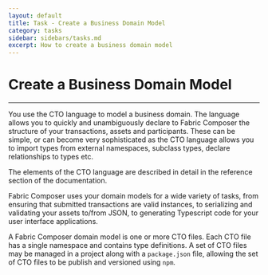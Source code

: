 ```yaml
---
layout: default
title: Task - Create a Business Domain Model
category: tasks
sidebar: sidebars/tasks.md
excerpt: How to create a business domain model
---
```


# Create a Business Domain Model

---

You use the CTO language to model a business domain. The language allows you to quickly and unambiguously declare to Fabric Composer the structure of your transactions, assets and participants. These can be simple, or can become very sophisticated as the CTO language allows you to import types from external namespaces, subclass types, declare relationships to types etc.

The elements of the CTO language are described in detail in the reference section of the documentation.

Fabric Composer uses your domain models for a wide variety of tasks, from ensuring that submitted transactions are valid instances, to serializing and validating your assets to/from JSON, to generating Typescript code for your user interface applications.

A Fabric Composer domain model is one or more CTO files. Each CTO file has a single namespace and contains type definitions. A set of CTO files may be managed in a project along with a `package.json` file, allowing the set of CTO files to be publish and versioned using `npm`.

